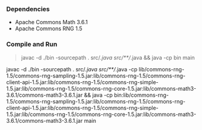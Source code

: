 ### Dependencies
- Apache Commons Math 3.6.1
- Apache Commons RNG  1.5


### Compile and Run 
> javac -d ./bin -sourcepath . src/*.java src/**/*.java && java -cp bin main

javac -d ./bin -sourcepath . src/*.java src/**/*.java -cp lib/commons-rng-1.5/commons-rng-sampling-1.5.jar:lib/commons-rng-1.5/commons-rng-client-api-1.5.jar:lib/commons-rng-1.5/commons-rng-simple-1.5.jar:lib/commons-rng-1.5/commons-rng-core-1.5.jar:lib/commons-math3-3.6.1/commons-math3-3.6.1.jar && java -cp bin:lib/commons-rng-1.5/commons-rng-sampling-1.5.jar:lib/commons-rng-1.5/commons-rng-client-api-1.5.jar:lib/commons-rng-1.5/commons-rng-simple-1.5.jar:lib/commons-rng-1.5/commons-rng-core-1.5.jar:lib/commons-math3-3.6.1/commons-math3-3.6.1.jar main


